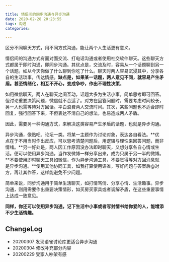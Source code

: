 ```yaml
---

title: 情侣间的同步沟通与异步沟通
date: 2020-02-28 20:23:55
tags: 沟通
categories: 

---
```


区分不同聊天方式，用不同方式沟通，能让两个人生活更有意义。

<!--more-->

情侣间的沟通方式有面对面交流、打电话沟通或者使用社交软件聊天。这些聊天方式都属于即时沟通，即同步沟通。其优点是，交流及时，容易从一个话题聊到另一个话题。如从今天你做了什么聊到你吃了什么。聊天时两人容易沉浸其中，分享各自的生活琐事，传达情感。**缺点是，如果某一话题，两人意见不同，就容易产生矛盾。甚至情绪化，相互不开心，变成争吵，作出不理性决策**。

如用微信聊天，两人在聊天之间互动，话题大多为生活小事，简单思考即可回答。但讨论重要决策问题，微信就不合适了。对方在回答问题时，需要考虑时间较长，另一人也需等待对方回话。平白浪费两人交流时间。其次，某些问题也不适合即时回复，强行回答下来，不但表达不清自己的想法，也易造成两人矛盾。

因此，需要另一种沟通方式，来解决这类容易产生矛盾的话题，也就是异步沟通。

异步沟通，像贴吧、论坛一类。将某一主题作为讨论对象，表达各自看法。**优点在于不用当时作出反应，可以思考清楚问题后，用逻辑与理性来回答问题，而非情绪。**另一好处是，两人因工作原因没办法即时聊天，又想分享各自心情或生活。便可以使用异步沟通，当作发微博一样分享出来，成为只属于另一半的微博。**不要使用即时聊天工具如微信，作为异步沟通工具，不要觉得等对方回消息就是异步沟通。**使用其他协同工具，如我打算使用语雀，写好问题与答案后@对方，再让其作答，这样能避免不少问题。

简单来说，同步沟通用于简单生活聊天，如打情骂俏、分享心情、生活趣事。异步沟通，则用需要作出重要决策情形，如买房买家具或者调解矛盾，在这些重要事情上达成一致意见。

**同样，你还可以使用异步沟通，记下生活中小事或者写封情书给你爱的人，能增添不少生活情趣。**

## ChangeLog

- 20200307 发现语雀讨论库更适合异步沟通
- 20200304 修改补充部分内容
- 20200229 受家人吵架有感
